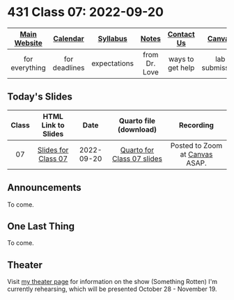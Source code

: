 # 431 Class 07: 2022-09-20

[Main Website](https://thomaselove.github.io/431-2022/) | [Calendar](https://thomaselove.github.io/431-2022/calendar.html) | [Syllabus](https://thomaselove.github.io/431-syllabus-2022/) | [Notes](https://thomaselove.github.io/431-notes/) | [Contact Us](https://thomaselove.github.io/431-2022/contact.html) | [Canvas](https://canvas.case.edu) | [Data and Code](https://github.com/THOMASELOVE/431-data)
:-----------: | :--------------: | :----------: | :---------: | :-------------: | :-----------: | :------------:
for everything | for deadlines | expectations | from Dr. Love | ways to get help | lab submission | for downloads

## Today's Slides

Class | HTML Link to Slides | Date | Quarto file (download) | Recording
:---: | :------------: | :---: | :--------------: | :----: 
07 | [Slides for Class 07](https://thomaselove.github.io/431-slides-2022/class07.html) | 2022-09-20 | [Quarto for Class 07 slides](https://thomaselove.github.io/431-slides-2022/class07.qmd) | Posted to Zoom at [Canvas](https://canvas.case.edu) ASAP.

## Announcements

To come.

## One Last Thing

To come.

## Theater

Visit [my theater page](https://github.com/THOMASELOVE/theater) for information on the show (Something Rotten) I'm currently rehearsing, which will be presented October 28 - November 19.
